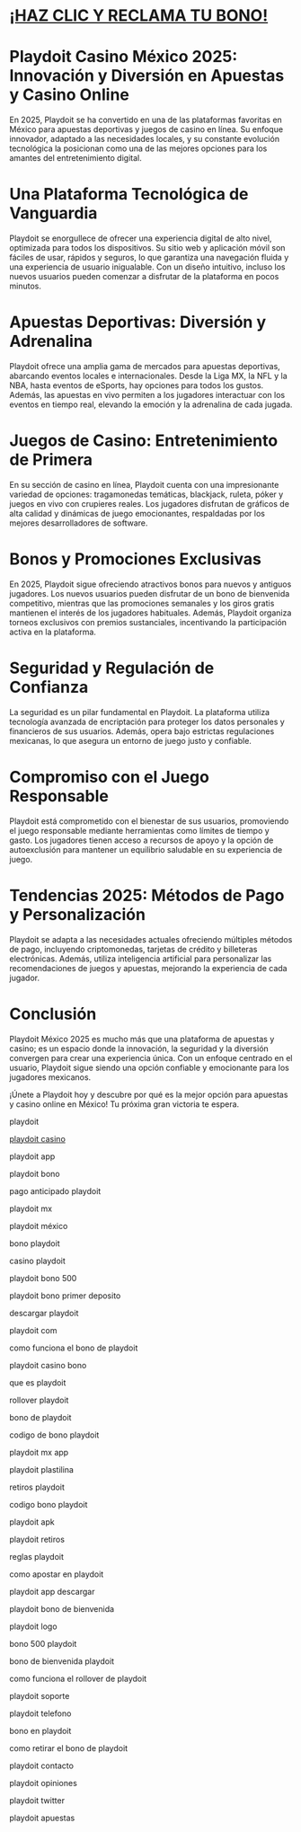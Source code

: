 # <a href="https://bit.ly/casmx">¡HAZ CLIC Y RECLAMA TU BONO!</a>

# Playdoit Casino México 2025: Innovación y Diversión en Apuestas y Casino Online

En 2025, Playdoit se ha convertido en una de las plataformas favoritas en México para apuestas deportivas y juegos de casino en línea. Su enfoque innovador, adaptado a las necesidades locales, y su constante evolución tecnológica la posicionan como una de las mejores opciones para los amantes del entretenimiento digital.

# Una Plataforma Tecnológica de Vanguardia
Playdoit se enorgullece de ofrecer una experiencia digital de alto nivel, optimizada para todos los dispositivos. Su sitio web y aplicación móvil son fáciles de usar, rápidos y seguros, lo que garantiza una navegación fluida y una experiencia de usuario inigualable. Con un diseño intuitivo, incluso los nuevos usuarios pueden comenzar a disfrutar de la plataforma en pocos minutos.

# Apuestas Deportivas: Diversión y Adrenalina
Playdoit ofrece una amplia gama de mercados para apuestas deportivas, abarcando eventos locales e internacionales. Desde la Liga MX, la NFL y la NBA, hasta eventos de eSports, hay opciones para todos los gustos. Además, las apuestas en vivo permiten a los jugadores interactuar con los eventos en tiempo real, elevando la emoción y la adrenalina de cada jugada.

# Juegos de Casino: Entretenimiento de Primera
En su sección de casino en línea, Playdoit cuenta con una impresionante variedad de opciones: tragamonedas temáticas, blackjack, ruleta, póker y juegos en vivo con crupieres reales. Los jugadores disfrutan de gráficos de alta calidad y dinámicas de juego emocionantes, respaldadas por los mejores desarrolladores de software.

# Bonos y Promociones Exclusivas
En 2025, Playdoit sigue ofreciendo atractivos bonos para nuevos y antiguos jugadores. Los nuevos usuarios pueden disfrutar de un bono de bienvenida competitivo, mientras que las promociones semanales y los giros gratis mantienen el interés de los jugadores habituales. Además, Playdoit organiza torneos exclusivos con premios sustanciales, incentivando la participación activa en la plataforma.

# Seguridad y Regulación de Confianza
La seguridad es un pilar fundamental en Playdoit. La plataforma utiliza tecnología avanzada de encriptación para proteger los datos personales y financieros de sus usuarios. Además, opera bajo estrictas regulaciones mexicanas, lo que asegura un entorno de juego justo y confiable.

# Compromiso con el Juego Responsable
Playdoit está comprometido con el bienestar de sus usuarios, promoviendo el juego responsable mediante herramientas como límites de tiempo y gasto. Los jugadores tienen acceso a recursos de apoyo y la opción de autoexclusión para mantener un equilibrio saludable en su experiencia de juego.

# Tendencias 2025: Métodos de Pago y Personalización
Playdoit se adapta a las necesidades actuales ofreciendo múltiples métodos de pago, incluyendo criptomonedas, tarjetas de crédito y billeteras electrónicas. Además, utiliza inteligencia artificial para personalizar las recomendaciones de juegos y apuestas, mejorando la experiencia de cada jugador.

# Conclusión
Playdoit México 2025 es mucho más que una plataforma de apuestas y casino; es un espacio donde la innovación, la seguridad y la diversión convergen para crear una experiencia única. Con un enfoque centrado en el usuario, Playdoit sigue siendo una opción confiable y emocionante para los jugadores mexicanos.

¡Únete a Playdoit hoy y descubre por qué es la mejor opción para apuestas y casino online en México! Tu próxima gran victoria te espera.

playdoit

<a href="https://playdoit-casino.mx">playdoit casino</a>

playdoit app

playdoit bono

pago anticipado playdoit

playdoit mx

playdoit méxico

bono playdoit

casino playdoit

playdoit bono 500

playdoit bono primer deposito

descargar playdoit

playdoit com

como funciona el bono de playdoit

playdoit casino bono

que es playdoit

rollover playdoit

bono de playdoit

codigo de bono playdoit

playdoit mx app

playdoit plastilina

retiros playdoit

codigo bono playdoit

playdoit apk

playdoit retiros

reglas playdoit

como apostar en playdoit

playdoit app descargar

playdoit bono de bienvenida

playdoit logo

bono 500 playdoit

bono de bienvenida playdoit

como funciona el rollover de playdoit

playdoit soporte

playdoit telefono

bono en playdoit

como retirar el bono de playdoit

playdoit contacto

playdoit opiniones

playdoit twitter

playdoit apuestas
